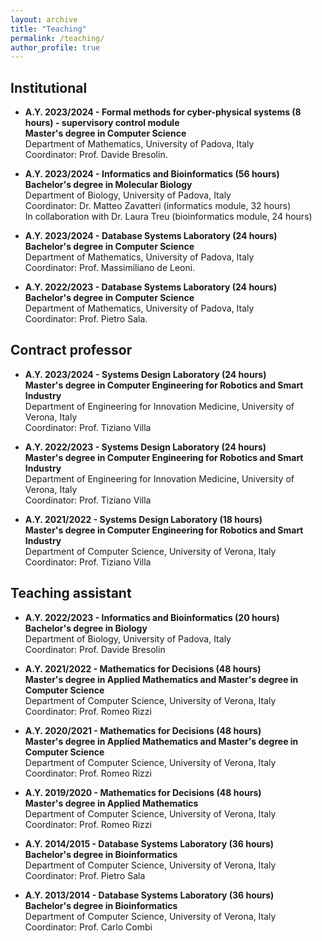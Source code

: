 ```yaml
---
layout: archive
title: "Teaching"
permalink: /teaching/
author_profile: true
---
```


## Institutional

- **A.Y. 2023/2024 - Formal methods for cyber-physical systems (8 hours) - supervisory control module**<br/>**Master's degree in Computer Science**<br/>Department of Mathematics, University of Padova, Italy<br/>Coordinator: Prof. Davide Bresolin.

- **A.Y. 2023/2024 - Informatics and Bioinformatics (56 hours)**<br/>**Bachelor's degree in Molecular Biology**<br/>Department of Biology, University of Padova, Italy<br/>Coordinator: Dr. Matteo Zavatteri (informatics module, 32 hours)<br/>In collaboration with Dr. Laura Treu (bioinformatics module, 24 hours)

- **A.Y. 2023/2024 - Database Systems Laboratory (24 hours)**<br/>**Bachelor's degree in Computer Science**<br/>Department of Mathematics, University of Padova, Italy<br/>Coordinator: Prof. Massimiliano de Leoni.

- **A.Y. 2022/2023 - Database Systems Laboratory (24 hours)**<br/>**Bachelor's degree in Computer Science**<br/>Department of Mathematics, University of Padova, Italy<br/>Coordinator: Prof. Pietro Sala.

## Contract professor

- **A.Y. 2023/2024 - Systems Design Laboratory (24 hours)**<br/>**Master's degree in Computer Engineering for Robotics and Smart Industry**<br/>Department of Engineering for Innovation Medicine, University of Verona, Italy<br/>Coordinator: Prof. Tiziano Villa

- **A.Y. 2022/2023 - Systems Design Laboratory (24 hours)**<br/>**Master's degree in Computer Engineering for Robotics and Smart Industry**<br/>Department of Engineering for Innovation Medicine, University of Verona, Italy<br/>Coordinator: Prof. Tiziano Villa

- **A.Y. 2021/2022 - Systems Design Laboratory (18 hours)**<br/>**Master's degree in Computer Engineering for Robotics and Smart Industry**<br/>Department of Computer Science, University of Verona, Italy<br/>Coordinator: Prof. Tiziano Villa

## Teaching assistant

- **A.Y. 2022/2023 - Informatics and Bioinformatics (20 hours)**<br/>**Bachelor's degree in Biology**<br/> Department of Biology, University of Padova, Italy<br/>Coordinator: Prof. Davide Bresolin

- **A.Y. 2021/2022 - Mathematics for Decisions (48 hours)**<br/>**Master's degree in Applied Mathematics and Master's degree in Computer Science**<br/>Department of Computer Science, University of Verona, Italy<br/>Coordinator: Prof. Romeo Rizzi

- **A.Y. 2020/2021 - Mathematics for Decisions (48 hours)**<br/>**Master's degree in Applied Mathematics and Master's degree in Computer Science**<br/>Department of Computer Science, University of Verona, Italy<br/>Coordinator: Prof. Romeo Rizzi

- **A.Y. 2019/2020 - Mathematics for Decisions (48 hours)**<br/>**Master's degree in Applied Mathematics**<br/>Department of Computer Science, University of Verona, Italy<br/>Coordinator: Prof. Romeo Rizzi

- **A.Y. 2014/2015 - Database Systems Laboratory (36 hours)**<br/>**Bachelor's degree in Bioinformatics**<br/>Department of Computer Science, University of Verona, Italy<br/>Coordinator: Prof. Pietro Sala

- **A.Y. 2013/2014 - Database Systems Laboratory (36 hours)**<br/>**Bachelor's degree in Bioinformatics**<br/>Department of Computer Science, University of Verona, Italy<br/>Coordinator: Prof. Carlo Combi